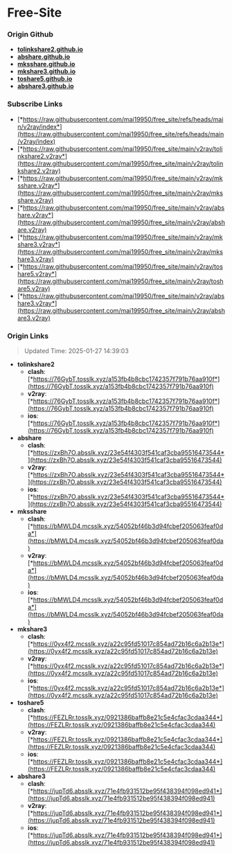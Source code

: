 # Free-Site

### Origin Github

- [**tolinkshare2.github.io**](https://github.com/tolinkshare2/tolinkshare2.github.io)
- [**abshare.github.io**](https://github.com/abshare/abshare.github.io)
- [**mksshare.github.io**](https://github.com/mksshare/mksshare.github.io)
- [**mkshare3.github.io**](https://github.com/mkshare3/mkshare3.github.io)
- [**toshare5.github.io**](https://github.com/toshare5/toshare5.github.io)
- [**abshare3.github.io**](https://github.com/abshare3/abshare3.github.io)

### Subscribe Links

- [*https://raw.githubusercontent.com/mai19950/free_site/refs/heads/main/v2ray/index*](https://raw.githubusercontent.com/mai19950/free_site/refs/heads/main/v2ray/index)
- [*https://raw.githubusercontent.com/mai19950/free_site/main/v2ray/tolinkshare2.v2ray*](https://raw.githubusercontent.com/mai19950/free_site/main/v2ray/tolinkshare2.v2ray)
- [*https://raw.githubusercontent.com/mai19950/free_site/main/v2ray/mksshare.v2ray*](https://raw.githubusercontent.com/mai19950/free_site/main/v2ray/mksshare.v2ray)
- [*https://raw.githubusercontent.com/mai19950/free_site/main/v2ray/abshare.v2ray*](https://raw.githubusercontent.com/mai19950/free_site/main/v2ray/abshare.v2ray)
- [*https://raw.githubusercontent.com/mai19950/free_site/main/v2ray/mkshare3.v2ray*](https://raw.githubusercontent.com/mai19950/free_site/main/v2ray/mkshare3.v2ray)
- [*https://raw.githubusercontent.com/mai19950/free_site/main/v2ray/toshare5.v2ray*](https://raw.githubusercontent.com/mai19950/free_site/main/v2ray/toshare5.v2ray)
- [*https://raw.githubusercontent.com/mai19950/free_site/main/v2ray/abshare3.v2ray*](https://raw.githubusercontent.com/mai19950/free_site/main/v2ray/abshare3.v2ray)

### Origin Links

> Updated Time: 2025-01-27 14:39:03

- **tolinkshare2**
  - **clash**: [*https://76GybT.tosslk.xyz/a153fb4b8cbc1742357f791b76aa910f*](https://76GybT.tosslk.xyz/a153fb4b8cbc1742357f791b76aa910f)
  - **v2ray**: [*https://76GybT.tosslk.xyz/a153fb4b8cbc1742357f791b76aa910f*](https://76GybT.tosslk.xyz/a153fb4b8cbc1742357f791b76aa910f)
  - **ios**: [*https://76GybT.tosslk.xyz/a153fb4b8cbc1742357f791b76aa910f*](https://76GybT.tosslk.xyz/a153fb4b8cbc1742357f791b76aa910f)
- **abshare**
  - **clash**: [*https://zxBh7O.absslk.xyz/23e54f4303f541caf3cba95516473544*](https://zxBh7O.absslk.xyz/23e54f4303f541caf3cba95516473544)
  - **v2ray**: [*https://zxBh7O.absslk.xyz/23e54f4303f541caf3cba95516473544*](https://zxBh7O.absslk.xyz/23e54f4303f541caf3cba95516473544)
  - **ios**: [*https://zxBh7O.absslk.xyz/23e54f4303f541caf3cba95516473544*](https://zxBh7O.absslk.xyz/23e54f4303f541caf3cba95516473544)
- **mksshare**
  - **clash**: [*https://bMWLD4.mcsslk.xyz/54052bf46b3d94fcbef205063feaf0da*](https://bMWLD4.mcsslk.xyz/54052bf46b3d94fcbef205063feaf0da)
  - **v2ray**: [*https://bMWLD4.mcsslk.xyz/54052bf46b3d94fcbef205063feaf0da*](https://bMWLD4.mcsslk.xyz/54052bf46b3d94fcbef205063feaf0da)
  - **ios**: [*https://bMWLD4.mcsslk.xyz/54052bf46b3d94fcbef205063feaf0da*](https://bMWLD4.mcsslk.xyz/54052bf46b3d94fcbef205063feaf0da)
- **mkshare3**
  - **clash**: [*https://0yx4f2.mcsslk.xyz/a22c95fd51017c854ad72b16c6a2b13e*](https://0yx4f2.mcsslk.xyz/a22c95fd51017c854ad72b16c6a2b13e)
  - **v2ray**: [*https://0yx4f2.mcsslk.xyz/a22c95fd51017c854ad72b16c6a2b13e*](https://0yx4f2.mcsslk.xyz/a22c95fd51017c854ad72b16c6a2b13e)
  - **ios**: [*https://0yx4f2.mcsslk.xyz/a22c95fd51017c854ad72b16c6a2b13e*](https://0yx4f2.mcsslk.xyz/a22c95fd51017c854ad72b16c6a2b13e)
- **toshare5**
  - **clash**: [*https://FEZLRr.tosslk.xyz/0921386baffb8e21c5e4cfac3cdaa344*](https://FEZLRr.tosslk.xyz/0921386baffb8e21c5e4cfac3cdaa344)
  - **v2ray**: [*https://FEZLRr.tosslk.xyz/0921386baffb8e21c5e4cfac3cdaa344*](https://FEZLRr.tosslk.xyz/0921386baffb8e21c5e4cfac3cdaa344)
  - **ios**: [*https://FEZLRr.tosslk.xyz/0921386baffb8e21c5e4cfac3cdaa344*](https://FEZLRr.tosslk.xyz/0921386baffb8e21c5e4cfac3cdaa344)
- **abshare3**
  - **clash**: [*https://jupTd6.absslk.xyz/71e4fb931512be95f438394f098ed941*](https://jupTd6.absslk.xyz/71e4fb931512be95f438394f098ed941)
  - **v2ray**: [*https://jupTd6.absslk.xyz/71e4fb931512be95f438394f098ed941*](https://jupTd6.absslk.xyz/71e4fb931512be95f438394f098ed941)
  - **ios**: [*https://jupTd6.absslk.xyz/71e4fb931512be95f438394f098ed941*](https://jupTd6.absslk.xyz/71e4fb931512be95f438394f098ed941)
